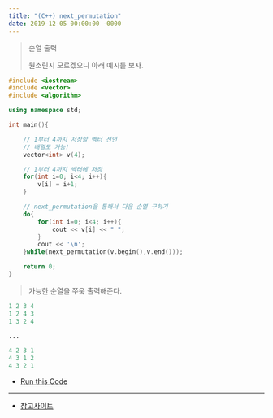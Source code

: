 ```yaml
---
title: "(C++) next_permutation"
date: 2019-12-05 00:00:00 -0000
---
```


> 순열 출력
>
> 뭔소린지 모르겠으니 아래 예시를 보자.

```cpp
#include <iostream>
#include <vector>
#include <algorithm>

using namespace std;

int main(){

	// 1부터 4까지 저장할 벡터 선언
	// 배열도 가능!
	vector<int> v(4);

	// 1부터 4까지 벡터에 저장
	for(int i=0; i<4; i++){
		v[i] = i+1;
	}

	// next_permutation을 통해서 다음 순열 구하기
	do{
		for(int i=0; i<4; i++){
			cout << v[i] << " ";
		}
		cout << '\n';
	}while(next_permutation(v.begin(),v.end()));

	return 0;
}
```

> 가능한 순열을 쭈욱 출력해준다.

```s
1 2 3 4
1 2 4 3
1 3 2 4

...

4 2 3 1
4 3 1 2
4 3 2 1
```

* [Run this Code](https://ideone.com/aIWPMH)

---

* [참고사이트](https://twpower.github.io/82-next_permutation-and-prev_permutation)